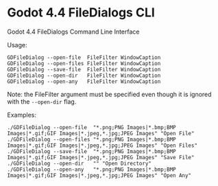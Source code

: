 # Godot 4.4 FileDialogs CLI
Godot 4.4 FileDialogs Command Line Interface

Usage:
```
GDFileDialog --open-file  FileFilter WindowCaption
GDFileDialog --open-files FileFilter WindowCaption
GDFileDialog --save-file  FileFilter WindowCaption
GDFileDialog --open-dir   FileFilter WindowCaption
GDFileDialog --open-any   FileFilter WindowCaption
```

Note: the FileFilter argument must be specified even though it is ignored with the `--open-dir` flag.

Examples:
```
./GDFileDialog --open-file  "*.png;PNG Images|*.bmp;BMP Images|*.gif;GIF Images|*.jpeg,*.jpg;JPEG Images" "Open File"
./GDFileDialog --open-files "*.png;PNG Images|*.bmp;BMP Images|*.gif;GIF Images|*.jpeg,*.jpg;JPEG Images" "Open Files"
./GDFileDialog --save-file  "*.png;PNG Images|*.bmp;BMP Images|*.gif;GIF Images|*.jpeg,*.jpg;JPEG Images" "Save File"
./GDFileDialog --open-dir   "" "Open Directory"
./GDFileDialog --open-any   "*.png;PNG Images|*.bmp;BMP Images|*.gif;GIF Images|*.jpeg,*.jpg;JPEG Images" "Open Any"
```
